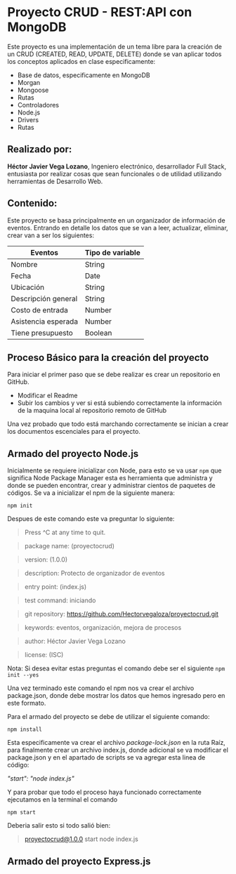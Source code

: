 # Proyecto CRUD - REST:API con MongoDB

Este proyecto es una implementación de un tema libre para la creación de un CRUD (CREATED, READ, UPDATE, DELETE) donde se van aplicar todos los conceptos aplicados en clase especificamente: 
 + Base de datos, especificamente en MongoDB
 + Morgan
 + Mongoose 
 + Rutas
 + Controladores
 + Node.js
 + Drivers
 + Rutas


## Realizado por:

**Héctor Javier Vega Lozano**, Ingeniero electrónico, desarrollador Full Stack, entusiasta por realizar cosas que sean funcionales o de utilidad utilizando herramientas de Desarrollo Web.

## Contenido:

Este proyecto se basa principalmente en un organizador de información de eventos. Entrando en detalle los datos que se van a leer, actualizar, eliminar, crear van a ser los siguientes:

Eventos  | Tipo de variable
-------- | ----------------
Nombre | String
Fecha | Date
Ubicación | String
Descripción general | String
Costo de entrada | Number
Asistencia esperada | Number
Tiene presupuesto | Boolean

## Proceso Básico para la creación del proyecto

Para iniciar el primer paso que se debe realizar es crear un repositorio en GitHub.

+ Modificar el Readme 
+ Subir los cambios y ver si está subiendo correctamente la información de la maquina local al repositorio remoto de GitHub

Una vez probado que todo está marchando correctamente se inician a crear los documentos escenciales para el proyecto.

## Armado del proyecto **Node.js**

Inicialmente se requiere inicializar con Node, para esto se va usar `npm` que significa Node Package Manager esta es herramienta que administra y donde se pueden encontrar, crear y administrar cientos de paquetes de códigos. Se va a inicializar el npm de la siguiente manera:

`npm init`

Despues de este comando este va preguntar lo siguiente:

>Press ^C at any time to quit.  

>package name: (proyectocrud)

>version: (1.0.0)

>description: Protecto de organizador de eventos

>entry point: (index.js)

>test command: iniciando

>git repository: https://github.com/Hectorvegaloza/proyectocrud.git

>keywords: eventos, organización, mejora de procesos

>author: Héctor Javier Vega Lozano

>license: (ISC)


Nota: Si desea evitar estas preguntas el comando debe ser el siguiente `npm init --yes`

Una vez terminado este comando el npm nos va crear el archivo package.json, donde debe mostrar los datos que hemos ingresado pero en este formato.

Para el armado del proyecto se debe de utilizar el siguiente comando:

`npm install`

Esta especificamente va crear el archivo *package-lock.json* en la ruta Raíz, para finalmente crear un archivo index.js, donde adicional se va modificar el package.json y en el apartado de scripts  se va agregar esta linea de código:

 *"start": "node index.js"*

 Y para probar que todo el proceso haya funcionado correctamente ejecutamos en la terminal el comando

 `npm start`

Deberia salir esto si todo salió bien:

> proyectocrud@1.0.0 start
> node index.js



## Armado del proyecto **Express.js**

